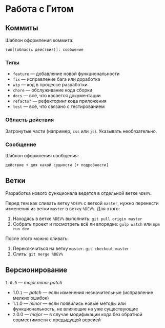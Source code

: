 # Работа с Гитом

## Коммиты

Шаблон оформления коммита:

```
тип[(область действия)]: сообщение
```

### Типы

* `feature` — добавление новой функциональности
* `fix` — исправление бага или доработка
* `wip` — код в процессе разработки
* `chore` — обслуживание кода сборки
* `docs` — всё, что касается документации
* `refactor` — рефакторинг кода приложения
* `test` — всё, что связано с тестированием

### Область действия

Затронутые части (например, `css` или `js`). Указывать необязательно.

### Сообщение

Шаблон оформления сообщения:

```
действие + для какой сущности [+ подробности]
```

## Ветки

Разработка нового функционала ведется в отдельной ветке `%DEV%`.

Перед тем как сливать ветку `%DEV%` с веткой `master`, нужно перенести изменения из ветки `master` в ветку `%DEV%`. Для этого:

1. Находясь в ветке `%DEV%` выполнить: `git pull origin master`
2. Собрать проект и посмотреть всё ли впорядке: `gulp watch` или `npm run dev`

После этого можно сливать:

1. Переключиться на ветку `master`: `git checkout master`
2. Слить: `git merge %DEV%`

## Версионирование

`1.0.0` — *major.minor.patch*

* 1.0.`1` — *patch* — если изменения незначительные (исправление мелких ошибок)
* 1.`1`.0 — *minor* — если появились новые методы или функциональность, не влияющие на уже существующие
* `2`.0.0 — *major* — в случае модификации кода без обратной совместимости с предыдущей версией
